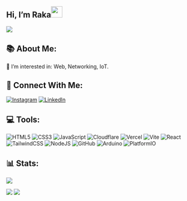 <h2 id="hi-im-Raka">Hi, I’m Raka<img src="https://raw.githubusercontent.com/MartinHeinz/MartinHeinz/master/wave.gif" width="30px"></h2>
<p>
  <a href="https://github.com/DenverCoder1/readme-typing-svg"><img src="https://readme-typing-svg.herokuapp.com?&amp;font=IBM+Plex+Sans&amp;color=2e8afa&amp;size=20&amp;lines=Welcome+to+my+GitHub+Profile!;I'm+also+studying+Computer+Engineering"></a>
</p>

## 📚 About Me:
🔭 I’m interested in: Web, Networking, IoT.

## 🤝 Connect With Me: <br>
[![Instagram](https://img.shields.io/badge/Instagram-%23E4405F.svg?style=for-the-badge&logo=Instagram&logoColor=white)](https://instagram.com/rakresptra) [![LinkedIn](https://img.shields.io/badge/LinkedIn-%230077B5.svg?style=for-the-badge&logo=linkedin&logoColor=white)](https://linkedin.com/in/Raka-Restu-Saputra) 

## 💻 Tools:
![HTML5](https://img.shields.io/badge/html5-%23E34F26.svg?style=for-the-badge&logo=html5&logoColor=white) ![CSS3](https://img.shields.io/badge/css3-%231572B6.svg?style=for-the-badge&logo=css3&logoColor=white) ![JavaScript](https://img.shields.io/badge/javascript-%23323330.svg?style=for-the-badge&logo=javascript&logoColor=%23F7DF1E) ![Cloudflare](https://img.shields.io/badge/Cloudflare-F38020?style=for-the-badge&logo=Cloudflare&logoColor=white) ![Vercel](https://img.shields.io/badge/vercel-%23000000.svg?style=for-the-badge&logo=vercel&logoColor=white) ![Vite](https://img.shields.io/badge/vite-%23646CFF.svg?style=for-the-badge&logo=vite&logoColor=white) ![React](https://img.shields.io/badge/react-%2320232a.svg?style=for-the-badge&logo=react&logoColor=%2361DAFB) ![TailwindCSS](https://img.shields.io/badge/tailwindcss-%2338B2AC.svg?style=for-the-badge&logo=tailwind-css&logoColor=white) ![NodeJS](https://img.shields.io/badge/node.js-6DA55F?style=for-the-badge&logo=node.js&logoColor=white) ![GitHub](https://img.shields.io/badge/github-%23121011.svg?style=for-the-badge&logo=github&logoColor=white) ![Arduino](https://img.shields.io/badge/-Arduino-00979D?style=for-the-badge&logo=Arduino&logoColor=white) ![PlatformIO](https://img.shields.io/badge/PlatformIO-%23222.svg?style=for-the-badge&logo=platformio&logoColor=%23f5822a)
## 📊 Stats:
![](https://github-readme-stats.vercel.app/api?username=Raka-coder&theme=react&hide_border=true&include_all_commits=false&count_private=false)<br/>


[![](https://visitcount.itsvg.in/api?id=Raka-coder&label=Profile%20Views&color=1&icon=0&pretty=true)](https://visitcount.itsvg.in)
![](https://komarev.com/ghpvc/?username=Raka-coder&style=flat-square)
